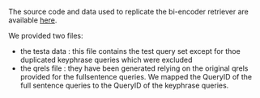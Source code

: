 The source code and data used to replicate the bi-encoder retriever are available [here](https://github.com/viswavi/datafinder/tree/main).

We provided two files:
- the testa data : this file contains the test query set except for thoe duplicated keyphrase queries which were excluded
- the qrels file : they have been generated relying on the original qrels provided for the fullsentence queries. We mapped the QueryID of the full sentence queries to the QueryID of the keyphrase queries.

